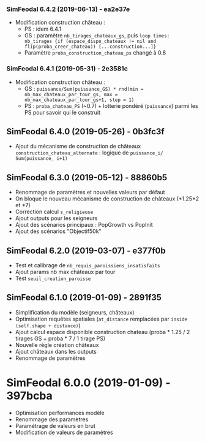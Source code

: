 ### SimFeodal 6.4.2 (2019-06-13) - ea2e37e

* Modification construction château :
	- PS : idem 6.4.1
	- GS : paramètre `nb_tirages_chateaux_gs`, puis `loop times: nb_tirages {if (espace_dispo_chateaux != nil and flip(proba_creer_chateau)) [...construction...]}`
	- Paramètre `proba_construction_chateau_ps` changé à 0.8


### SimFeodal 6.4.1 (2019-05-31) - 2e3581c

* Modification construction château :
	- GS : `puissance/Sum(puissance_GS) * rnd(min = nb_max_chateaux_par_tour_gs, max = nb_max_chateaux_par_tour_gs+1, step = 1)`
	- PS : `proba_chateau_PS` (\~0.7) + lotterie pondéré (`puissance`) parmi les PS pour savoir qui le construit

## SimFeodal 6.4.0 (2019-05-26) - 0b3fc3f

* Ajout du mécanisme de construction de châteaux `construction_chateau_alternate` : logique de `puissance_i/ Sum(puissance_ i+1)`


## SimFeodal 6.3.0 (2019-05-12) - 88860b5

* Renommage de paramètres et nouvelles valeurs par défaut
* On bloque le nouveau mécanisme de construction de châteaux (\*1.25\*2 et \*7)
* Correction calcul `s_religieuse`
* Ajout outputs pour les seigneurs
* Ajout des scénarios principaux : PopGrowth vs PopInit
* Ajout des scénarios "Objectif50k"

## SimFeodal 6.2.0 (2019-03-07) - e377f0b

* Test et calibrage de `nb_requis_paroissiens_insatisfaits`
* Ajout params nb max châteaux par tour
* Test `seuil_creation_paroisse`

## SimFeodal 6.1.0 (2019-01-09) - 2891f35

* Simplification du modèle (seigneurs, châteaux)
* Optimisation requêtes spatiales (`at_distance` remplacées par `inside (self.shape + distance)`)
* Ajout calcul espace disponible construction chateau (proba * 1.25 / 2 tirages GS + proba * 7 / 1 tirage PS)
* Nouvelle règle création châteaux
* Ajout châteaux dans les outputs
* Renommage de paramètres

# SimFeodal 6.0.0 (2019-01-09) - 397bcba

* Optimisation performances modèle
* Renommage des paramètres
* Paramétrage de valeurs en brut
* Modification de valeurs de paramètres